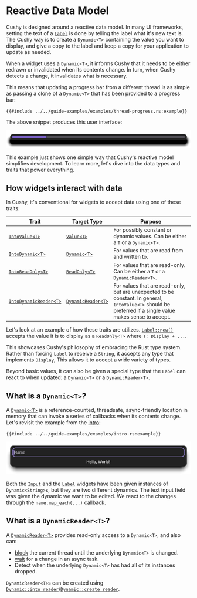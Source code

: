 # Reactive Data Model

Cushy is designed around a reactive data model. In many UI frameworks, setting
the text of a [`Label`][label] is done by telling the label what it's new text
is. The Cushy way is to create a `Dynamic<T>` containing the value you want to
display, and give a copy to the label and keep a copy for your application to
update as needed.

When a widget uses a `Dynamic<T>`, it informs Cushy that it needs to be either
redrawn or invalidated when its contents change. In turn, when Cushy detects a
change, it invalidates what is necessary.

This means that updating a progress bar from a different thread is as simple as
passing a clone of a `Dynamic<T>` that has been provided to a progress bar:

```rust,no_run,no_playground
{{#include ../../guide-examples/examples/thread-progress.rs:example}}
```

The above snippet produces this user interface:

![Threaded Progress Bar Update](../examples/thread_progress.png)

This example just shows one simple way that Cushy's reactive model simplifies
development. To learn more, let's dive into the data types and traits that power
everything.

## How widgets interact with data

In Cushy, it's conventional for widgets to accept data using one of these
traits:

| Trait | Target Type | Purpose |
|-------|-------------|---------|
| [`IntoValue<T>`][intovalue] | [`Value<T>`][value] | For possibly constant or dynamic values. Can be either a `T` or a `Dynamic<T>`. |
| [`IntoDynamic<T>`][intodynamic] | [`Dynamic<T>`][dynamic] | For values that are read from and written to. |
| [`IntoReadOnly<T>`][intoreadonly] | [`ReadOnly<T>`][readonly] | For values that are read-only. Can be either a `T` or a `DynamicReader<T>`. |
| [`IntoDynamicReader<T>`][intodynamicreader] | [`DynamicReader<T>`][dynamicreader] | For values that are read-only, but are unexpected to be constant. In general, `IntoValue<T>` should be preferred if a single value makes sense to accept. |

Let's look at an example of how these traits are utilizes.
[`Label::new()`][label-new] accepts the value it is to display as a
`ReadOnly<T>` where `T: Display + ...`.

This showcases Cushy's philosophy of embracing the Rust type system. Rather than
forcing `Label` to receive a `String`, it accepts any type that implements
`Display`, This allows it to accept a wide variety of types.

Beyond basic values, it can also be given a special type that the `Label` can
react to when updated: a `Dynamic<T>` or a `DynamicReader<T>`.

## What is a `Dynamic<T>`?

A [`Dynamic<T>`][dynamic] is a reference-counted, threadsafe, async-friendly
location in memory that can invoke a series of callbacks when its contents
change. Let's revisit the example from the [intro](../intro.md):

```rust,no_run,no_playground
{{#include ../../guide-examples/examples/intro.rs:example}}
```

![Hello Ferris Example](../examples/intro.png)

Both the [`Input`][input] and the [`Label`][label] widgets have been given
instances of `Dynamic<String>`s, but they are two different dynamics. The text
input field was given the dynamic we want to be edited. We react to the changes
through the `name.map_each(...)` callback.

## What is a `DynamicReader<T>`?

A [`DynamicReader<T>`][dynamicreader] provides read-only access to a
`Dynamic<T>`, and also can:

- [block][block] the current thread until the underlying `Dynamic<T>` is changed.
- [wait][wait] for a change in an async task.
- Detect when the underlying `Dynamic<T>` has had all of its instances dropped.

`DynamicReader<T>`s can be created using [`Dynamic::into_reader`][into-reader]/[`Dynamic::create_reader`][create-reader].

[value]: <{{ docs }}/value/enum.Value.html>
[readonly]: <{{ docs }}/value/enum.ReadOnly.html>
[dynamic]: <{{ docs }}/value/struct.Dynamic.html>
[into-reader]: <{{ docs }}/value/struct.Dynamic.html#method.into_reader>
[create-reader]: <{{ docs }}/value/struct.Dynamic.html#method.create_reader>
[dynamicreader]: <{{ docs }}/value/struct.DynamicReader.html>
[block]: <{{ docs }}/value/struct.DynamicReader.html#method.block_until_updated>
[wait]: <{{ docs }}/value/struct.DynamicReader.html#method.wait_until_updated>
[intovalue]: <{{ docs }}/value/trait.IntoValue.html>
[intodynamic]: <{{ docs }}/value/trait.IntoDynamic.html>
[intoreadonly]: <{{ docs }}/value/trait.IntoReadOnly.html>
[intodynamicreader]: <{{ docs }}/value/trait.IntoDynamicReader.html>
[label-new]: <{{ docs }}/widgets/label/struct.Label.html#method.new>
[label]: <{{ docs }}/widgets/label/struct.Label.html>
[input]: <{{ docs }}/widgets/input/struct.Input.html>
